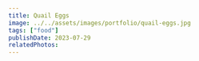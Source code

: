 ```yaml
---
title: Quail Eggs
image: ../../assets/images/portfolio/quail-eggs.jpg
tags: ["food"]
publishDate: 2023-07-29
relatedPhotos:
---
```

